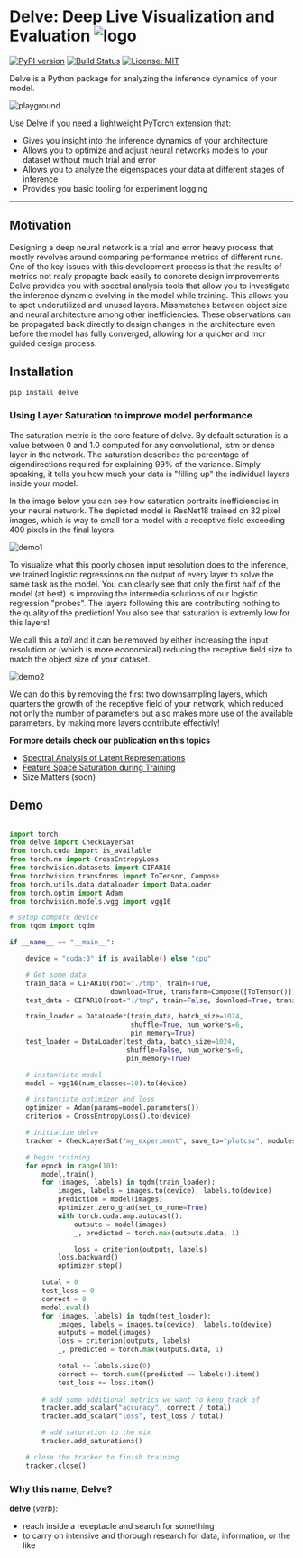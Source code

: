 # Delve: Deep Live Visualization and Evaluation ![logo](https://github.com/delve-team/delve/blob/master/images/delve_logo.png)

[![PyPI version](https://badge.fury.io/py/delve.svg)](https://badge.fury.io/py/delve) [![Build Status](https://travis-ci.org/delve-team/delve.svg?branch=master)](https://travis-ci.org/delve-team/delve) [![License: MIT](https://img.shields.io/badge/License-MIT-blue.svg)](https://opensource.org/licenses/MIT)

Delve is a Python package for analyzing the inference dynamics of your model.

![playground](https://github.com/justinshenk/playground/blob/master/saturation_demo.gif)

Use Delve if you need a lightweight PyTorch extension that:
- Gives you insight into the inference dynamics of your architecture
- Allows you to optimize and adjust neural networks models to your dataset
  without much trial and error
- Allows you to analyze the eigenspaces your data at different stages of inference
- Provides you basic tooling for experiment logging

------------------

## Motivation

Designing a deep neural network is a trial and error heavy process that mostly revolves around comparing 
performance metrics of different runs.
One of the key issues with this development process is that the results of metrics not realy propagte back easily
to concrete design improvements.
Delve provides you with spectral analysis tools that allow you to investigate the inference
dynamic evolving in the model while training.
This allows you to spot underutilized and unused layers. Missmatches between
object size and neural architecture among other inefficiencies.
These observations can be propagated back directly to design changes in the architecture even before
the model has fully converged, allowing for a quicker and mor guided design process. 

## Installation

```bash
pip install delve
```


### Using Layer Saturation to improve model performance
The saturation metric is the core feature of delve. By default saturation is a value between 0 and 1.0 computed
for any convolutional, lstm or dense layer in the network.
The saturation describes the percentage of eigendirections required for explaining 99% of the variance.
Simply speaking, it tells you how much your data is "filling up" the individual layers inside 
your model.

In the image below you can see how saturation portraits inefficiencies in your neural network.
The depicted model is ResNet18 trained on 32 pixel images, which is way to small for 
a model with a receptive field exceeding 400 pixels in the final layers.

![demo1](images/resnet.png)

To visualize what this poorly chosen input resolution does to the inference, we trained logistic regressions on the output of 
every layer to solve the same task as the model.
You can clearly see that only the first half of the model (at best) is improving 
the intermedia solutions of our logistic regression "probes".
The layers following this are contributing nothing to the quality of the prediction!
You also see that saturation is extremly low for this layers!

We call this a *tail* and it can be removed by either increasing the input resolution or
(which is more economical) reducing the receptive field size to match the object size of your
dataset.

![demo2](images/resnetBetter.png)

We can do this by removing the first two downsampling layers, which quarters the growth 
of the receptive field of your network, which reduced not only the number of
parameters but also makes more use of the available parameters, by making more layers
contribute effectivly!

__For more details check our publication on this topics__
- [Spectral Analysis of Latent Representations](https://arxiv.org/abs/1907.08589)
- [Feature Space Saturation during Training](https://arxiv.org/abs/2006.08679)
- Size Matters (soon)


## Demo

````python

import torch
from delve import CheckLayerSat
from torch.cuda import is_available
from torch.nn import CrossEntropyLoss
from torchvision.datasets import CIFAR10
from torchvision.transforms import ToTensor, Compose
from torch.utils.data.dataloader import DataLoader
from torch.optim import Adam
from torchvision.models.vgg import vgg16

# setup compute device
from tqdm import tqdm

if __name__ == "__main__":

    device = "cuda:0" if is_available() else "cpu"

    # Get some data
    train_data = CIFAR10(root="./tmp", train=True,
                         download=True, transform=Compose([ToTensor()]))
    test_data = CIFAR10(root="./tmp", train=False, download=True, transform=Compose([ToTensor()]))

    train_loader = DataLoader(train_data, batch_size=1024,
                              shuffle=True, num_workers=6,
                              pin_memory=True)
    test_loader = DataLoader(test_data, batch_size=1024,
                             shuffle=False, num_workers=6,
                             pin_memory=True)

    # instantiate model
    model = vgg16(num_classes=10).to(device)

    # instantiate optimizer and loss
    optimizer = Adam(params=model.parameters())
    criterion = CrossEntropyLoss().to(device)

    # initialize delve
    tracker = CheckLayerSat("my_experiment", save_to="plotcsv", modules=model, device=device)

    # begin training
    for epoch in range(10):
        model.train()
        for (images, labels) in tqdm(train_loader):
            images, labels = images.to(device), labels.to(device)
            prediction = model(images)
            optimizer.zero_grad(set_to_none=True)
            with torch.cuda.amp.autocast():
                outputs = model(images)
                _, predicted = torch.max(outputs.data, 1)

                loss = criterion(outputs, labels)
            loss.backward()
            optimizer.step()

        total = 0
        test_loss = 0
        correct = 0
        model.eval()
        for (images, labels) in tqdm(test_loader):
            images, labels = images.to(device), labels.to(device)
            outputs = model(images)
            loss = criterion(outputs, labels)
            _, predicted = torch.max(outputs.data, 1)

            total += labels.size(0)
            correct += torch.sum((predicted == labels)).item()
            test_loss += loss.item()
    
        # add some additional metrics we want to keep track of
        tracker.add_scalar("accuracy", correct / total)
        tracker.add_scalar("loss", test_loss / total)

        # add saturation to the mix
        tracker.add_saturations()

    # close the tracker to finish training
    tracker.close()

````

### Why this name, Delve?

__delve__ (*verb*):

   - reach inside a receptacle and search for something
   - to carry on intensive and thorough research for data, information, or the like
